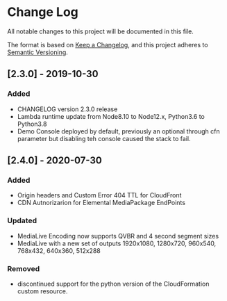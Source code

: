 # Change Log
All notable changes to this project will be documented in this file.

The format is based on [Keep a Changelog](https://keepachangelog.com/en/1.0.0/),
and this project adheres to [Semantic Versioning](https://semver.org/spec/v2.0.0.html).

## [2.3.0] - 2019-10-30
### Added
- CHANGELOG version 2.3.0 release
- Lambda runtime update from Node8.10 to Node12.x, Python3.6 to Python3.8
- Demo Console deployed by default, previously an optional through cfn parameter but disabling teh console caused the stack to fail.

## [2.4.0] - 2020-07-30
### Added
- Origin headers and Custom Error 404 TTL for CloudFront
- CDN Autnorizarion for Elemental MediaPackage EndPoints
### Updated
- MediaLive Encoding now supports QVBR and 4 second segment sizes
- MediaLive with a new set of outputs 1920x1080, 1280x720, 960x540, 768x432, 640x360, 512x288
### Removed
- discontinued support for the python version of the CloudFormation custom resource.
